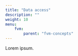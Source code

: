 ```yaml
---
title: "Data access"
description: ""
weight: 10
menu:
    fvm:
        parent: "fvm-concepts"
---
```


Lorem ipsum.
